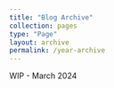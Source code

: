 ```yaml
---
title: "Blog Archive"
collection: pages
type: "Page"
layout: archive
permalink: /year-archive
---
```


WIP - March 2024